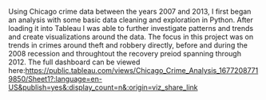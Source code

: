 Using Chicago crime data between the years 2007 and 2013, I first began an analysis with some basic data cleaning and exploration in Python. After loading it into Tableau I was able to further investigate patterns and trends and create visualizations around the data. The focus in this project was on trends in crimes around theft and robbery directly, before and during the 2008 recession and throughtout the recovery preiod spanning through 2012. The full dashboard can be viewed here:https://public.tableau.com/views/Chicago_Crime_Analysis_16772087719850/Sheet1?:language=en-US&publish=yes&:display_count=n&:origin=viz_share_link
